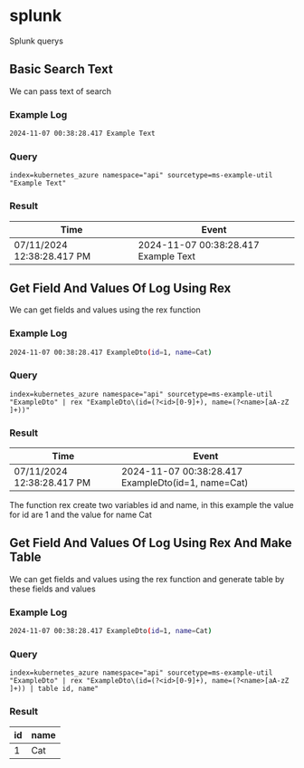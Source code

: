 # splunk
Splunk querys

## Basic Search Text
We can pass text of search

### Example Log

```bash
2024-11-07 00:38:28.417 Example Text
```

### Query

```splunk
index=kubernetes_azure namespace="api" sourcetype=ms-example-util "Example Text"
```

### Result

| Time                       | Event                                |
|----------------------------|--------------------------------------|
| 07/11/2024 12:38:28.417 PM | 2024-11-07 00:38:28.417 Example Text |

## Get Field And Values Of Log Using Rex
We can get fields and values using the rex function

### Example Log

```bash
2024-11-07 00:38:28.417 ExampleDto(id=1, name=Cat)
```

### Query

```splunk
index=kubernetes_azure namespace="api" sourcetype=ms-example-util "ExampleDto" | rex "ExampleDto\(id=(?<id>[0-9]+), name=(?<name>[aA-zZ ]+))"
```

### Result

| Time                       | Event                                              |
|----------------------------|----------------------------------------------------|
| 07/11/2024 12:38:28.417 PM | 2024-11-07 00:38:28.417 ExampleDto(id=1, name=Cat) |

The function rex create two variables id and name, in this example the value for id are 1 and the value for name Cat


## Get Field And Values Of Log Using Rex And Make Table
We can get fields and values using the rex function and generate table by these fields and values

### Example Log

```bash
2024-11-07 00:38:28.417 ExampleDto(id=1, name=Cat)
```

### Query

```splunk
index=kubernetes_azure namespace="api" sourcetype=ms-example-util "ExampleDto" | rex "ExampleDto\(id=(?<id>[0-9]+), name=(?<name>[aA-zZ ]+)) | table id, name"
```

### Result

| id | name |
|----|------|
| 1  | Cat  |
